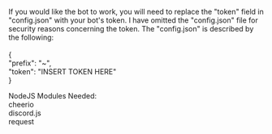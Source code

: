If you would like the bot to work, you will need to
replace the "token" field in "config.json" with your
bot's token. I have omitted the "config.json" file
for security reasons concerning the token. The
"config.json" is described by the following: <br />
<br />
{ <br />
    "prefix": "~",<br />
    "token": "INSERT TOKEN HERE" <br />
} <br />


NodeJS Modules Needed: <br />
cheerio <br /> 
discord.js <br />
request